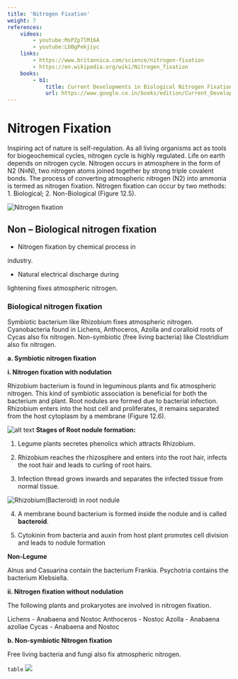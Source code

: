 ```yaml
---
title: 'Nitrogen Fixation'
weight: 7
references:
    videos:
        - youtube:MsPZp7lM16A
        - youtube:LbBgPekjiyc 
    links:
        - https://www.britannica.com/science/nitrogen-fixation
        - https://en.wikipedia.org/wiki/Nitrogen_fixation
    books:
        - b1:
            title: Current Developments in Biological Nitrogen Fixation
            url: https://www.google.co.in/books/edition/Current_Developments_in_Biological_Nitro/mu48AAAAIAAJ?hl=en&gbpv=0
---
```


#  Nitrogen Fixation

 Inspiring act of nature is self-regulation. As all living organisms act as tools for biogeochemical cycles, nitrogen cycle is highly regulated. Life on earth depends on nitrogen cycle. Nitrogen occurs in atmosphere in the form of N2 (N≡N), two nitrogen atoms joined together by strong triple covalent bonds. The process of converting atmospheric nitrogen (N2) into ammonia is termed as nitrogen fixation. Nitrogen fixation can occur by two methods: 1. Biological; 2. Non-Biological (Figure 12.5).

![ Nitrogen fixation](1111.png "")


##  Non – Biological nitrogen fixation

 - Nitrogen fixation by chemical process in

industry. 
- Natural electrical discharge during

lightening fixes atmospheric nitrogen.

###  Biological nitrogen fixation

 Symbiotic bacterium like Rhizobium fixes atmospheric nitrogen. Cyanobacteria found in Lichens, Anthoceros, Azolla and coralloid roots of Cycas also fix nitrogen. Non-symbiotic (free living bacteria) like Clostridium also fix nitrogen.

**a. Symbiotic nitrogen fixation**

**i. Nitrogen fixation with nodulation** 

Rhizobium bacterium is found in leguminous plants and fix atmospheric nitrogen. This kind of symbiotic association is beneficial for both the bacterium and plant. Root nodules are formed due to bacterial infection. Rhizobium enters into the host cell and proliferates, it remains separated from the host cytoplasm by a membrane (Figure 12.6).  

![alt text](image.png)
**Stages of Root nodule formation:**

1. Legume plants secretes phenolics which attracts Rhizobium. 

2. Rhizobium reaches the rhizosphere and enters into the root hair, infects the root hair and leads to curling of root hairs.

3. Infection thread grows inwards and separates the infected tissue from normal tissue.

![ Rhizobium(Bacteroid) in root nodule](12.7.png "")

4. A membrane bound bacterium is formed inside the nodule and is called **bacteroid**.

5. Cytokinin from bacteria and auxin from host plant promotes cell division and leads to nodule formation


**Non-Legume** 

Alnus and Casuarina contain the bacterium Frankia. Psychotria contains the bacterium Klebsiella. 

**ii. Nitrogen fixation without nodulation** 

The following plants and prokaryotes are involved in nitrogen fixation.
  

Lichens - Anabaena and Nostoc Anthoceros - Nostoc 
Azolla - Anabaena azollae 
Cycas - Anabaena and Nostoc

**b. Non-symbiotic Nitrogen fixation** 

Free living bacteria and fungi also fix atmospheric nitrogen.

`table`
![](11111.png)
